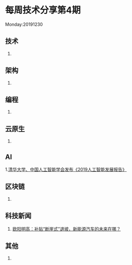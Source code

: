 # 每周技术分享第4期
Monday:20191230

## 技术
1.

## 架构
1.

## 编程
1.

## 云原生
1.

## AI
1.[清华大学、中国人工智能学会发布《2019人工智能发展报告》](https://mp.weixin.qq.com/s/4SkoAXf87rYFNep1gYPU6g)  

## 区块链
1.

## 科技新闻
1. [欧阳明高：补贴“断崖式”退坡，新能源汽车的未来在哪？](https://www.guancha.cn/ouyangminggao/2019_11_03_523711.shtml)  

## 其他
1.
